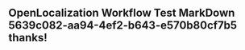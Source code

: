 <properties
ms.topic="hero-topic"
ms.test1="hero-topic"
ms.test2="test"/>

## OpenLocalization Workflow Test MarkDown 5639c082-aa94-4ef2-b643-e570b80cf7b5 thanks!
